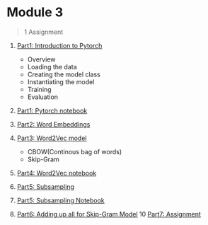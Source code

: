 # Module 3

> 1 Assignment
1. [Part1: Introduction to Pytorch](Part1-pytorch.md)
   * Overview
   * Loading the data
   * Creating the model class
   * Instantiating the model
   * Training 
   * Evaluation

2. [Part1: Pytorch notebook](Part1-pytorch.ipynb)
3. [Part2: Word Embeddings](Part2-Word_Embed.md)
4. [Part3: Word2Vec model](Part3-Word_2_Vec.md)
   * CBOW(Continous bag of words)
   * Skip-Gram
6. [Part4: Word2Vec notebook](Part3-lookup.ipynb)
7. [Part5: Subsampling](Part5-subsampling.md)
8. [Part5: Subsampling Notebook](Part5-subsampling.ipynb)
9. [Part6: Adding up all for Skip-Gram Model](Part7-assignment-skip_gram.ipynb)
10 [Part7: Assignment](Part8-assignment-skip_gram_data.ipynb)
